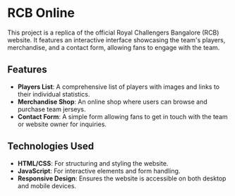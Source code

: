 # RCB Online

This project is a replica of the official Royal Challengers Bangalore (RCB) website. It features an interactive interface showcasing the team's players, merchandise, and a contact form, allowing fans to engage with the team.

## Features
- **Players List**: A comprehensive list of players with images and links to their individual statistics.
- **Merchandise Shop**: An online shop where users can browse and purchase team jerseys.
- **Contact Form**: A simple form allowing fans to get in touch with the team or website owner for inquiries.

## Technologies Used
- **HTML/CSS**: For structuring and styling the website.
- **JavaScript**: For interactive elements and form handling.
- **Responsive Design**: Ensures the website is accessible on both desktop and mobile devices.
